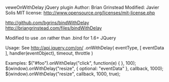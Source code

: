 veweOnWithDelay jQuery plugin
Author: Brian Grinstead
Modified: Javier Solis
MIT license: http://www.opensource.org/licenses/mit-license.php

http://github.com/bgrins/bindWithDelay
http://briangrinstead.com/files/bindWithDelay

Modified to use .on rather than .bind for 1.6+ JQuery

Usage: 
	See http://api.jquery.com/on/
	.onWithDelay( eventType, [ eventData ], handler(eventObject), timeout, throttle )

Examples:
	$("#foo").onWithDelay("click", function(e) { }, 100);
	$(window).onWithDelay("resize", { optional: "eventData" }, callback, 1000);
	$(window).onWithDelay("resize", callback, 1000, true);
